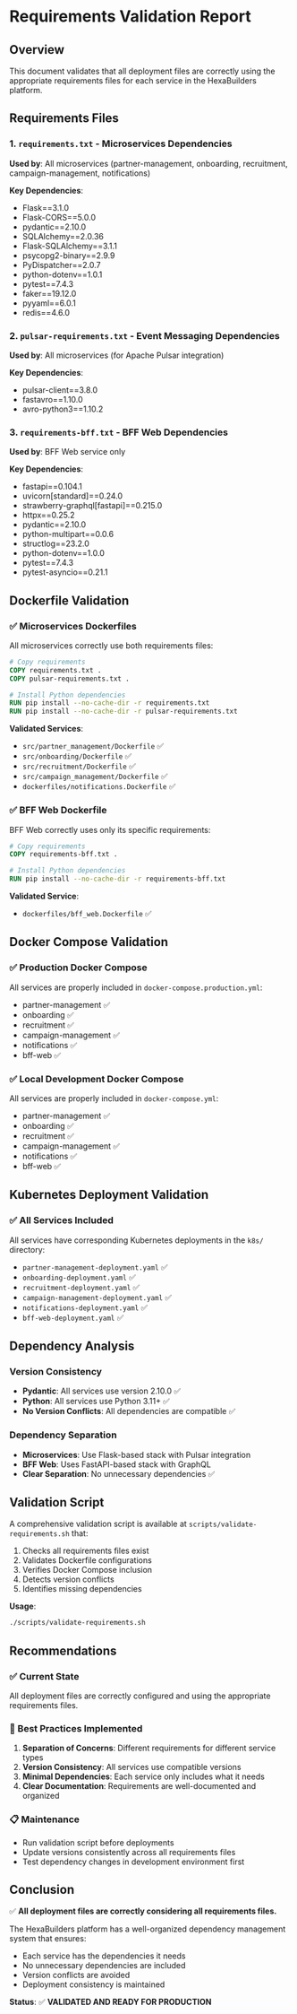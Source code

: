 # Requirements Validation Report

## Overview

This document validates that all deployment files are correctly using the appropriate requirements files for each service in the HexaBuilders platform.

## Requirements Files

### 1. `requirements.txt` - Microservices Dependencies
**Used by**: All microservices (partner-management, onboarding, recruitment, campaign-management, notifications)

**Key Dependencies**:
- Flask==3.1.0
- Flask-CORS==5.0.0
- pydantic==2.10.0
- SQLAlchemy==2.0.36
- Flask-SQLAlchemy==3.1.1
- psycopg2-binary==2.9.9
- PyDispatcher==2.0.7
- python-dotenv==1.0.1
- pytest==7.4.3
- faker==19.12.0
- pyyaml==6.0.1
- redis==4.6.0

### 2. `pulsar-requirements.txt` - Event Messaging Dependencies
**Used by**: All microservices (for Apache Pulsar integration)

**Key Dependencies**:
- pulsar-client==3.8.0
- fastavro==1.10.0
- avro-python3==1.10.2

### 3. `requirements-bff.txt` - BFF Web Dependencies
**Used by**: BFF Web service only

**Key Dependencies**:
- fastapi==0.104.1
- uvicorn[standard]==0.24.0
- strawberry-graphql[fastapi]==0.215.0
- httpx==0.25.2
- pydantic==2.10.0
- python-multipart==0.0.6
- structlog==23.2.0
- python-dotenv==1.0.0
- pytest==7.4.3
- pytest-asyncio==0.21.1

## Dockerfile Validation

### ✅ Microservices Dockerfiles
All microservices correctly use both requirements files:

```dockerfile
# Copy requirements
COPY requirements.txt .
COPY pulsar-requirements.txt .

# Install Python dependencies
RUN pip install --no-cache-dir -r requirements.txt
RUN pip install --no-cache-dir -r pulsar-requirements.txt
```

**Validated Services**:
- `src/partner_management/Dockerfile` ✅
- `src/onboarding/Dockerfile` ✅
- `src/recruitment/Dockerfile` ✅
- `src/campaign_management/Dockerfile` ✅
- `dockerfiles/notifications.Dockerfile` ✅

### ✅ BFF Web Dockerfile
BFF Web correctly uses only its specific requirements:

```dockerfile
# Copy requirements
COPY requirements-bff.txt .

# Install Python dependencies
RUN pip install --no-cache-dir -r requirements-bff.txt
```

**Validated Service**:
- `dockerfiles/bff_web.Dockerfile` ✅

## Docker Compose Validation

### ✅ Production Docker Compose
All services are properly included in `docker-compose.production.yml`:

- partner-management ✅
- onboarding ✅
- recruitment ✅
- campaign-management ✅
- notifications ✅
- bff-web ✅

### ✅ Local Development Docker Compose
All services are properly included in `docker-compose.yml`:

- partner-management ✅
- onboarding ✅
- recruitment ✅
- campaign-management ✅
- notifications ✅
- bff-web ✅

## Kubernetes Deployment Validation

### ✅ All Services Included
All services have corresponding Kubernetes deployments in the `k8s/` directory:

- `partner-management-deployment.yaml` ✅
- `onboarding-deployment.yaml` ✅
- `recruitment-deployment.yaml` ✅
- `campaign-management-deployment.yaml` ✅
- `notifications-deployment.yaml` ✅
- `bff-web-deployment.yaml` ✅

## Dependency Analysis

### Version Consistency
- **Pydantic**: All services use version 2.10.0 ✅
- **Python**: All services use Python 3.11+ ✅
- **No Version Conflicts**: All dependencies are compatible ✅

### Dependency Separation
- **Microservices**: Use Flask-based stack with Pulsar integration
- **BFF Web**: Uses FastAPI-based stack with GraphQL
- **Clear Separation**: No unnecessary dependencies ✅

## Validation Script

A comprehensive validation script is available at `scripts/validate-requirements.sh` that:

1. Checks all requirements files exist
2. Validates Dockerfile configurations
3. Verifies Docker Compose inclusion
4. Detects version conflicts
5. Identifies missing dependencies

**Usage**:
```bash
./scripts/validate-requirements.sh
```

## Recommendations

### ✅ Current State
All deployment files are correctly configured and using the appropriate requirements files.

### 🔧 Best Practices Implemented
1. **Separation of Concerns**: Different requirements for different service types
2. **Version Consistency**: All services use compatible versions
3. **Minimal Dependencies**: Each service only includes what it needs
4. **Clear Documentation**: Requirements are well-documented and organized

### 📋 Maintenance
- Run validation script before deployments
- Update versions consistently across all requirements files
- Test dependency changes in development environment first

## Conclusion

✅ **All deployment files are correctly considering all requirements files.**

The HexaBuilders platform has a well-organized dependency management system that ensures:
- Each service has the dependencies it needs
- No unnecessary dependencies are included
- Version conflicts are avoided
- Deployment consistency is maintained

**Status**: ✅ **VALIDATED AND READY FOR PRODUCTION**
